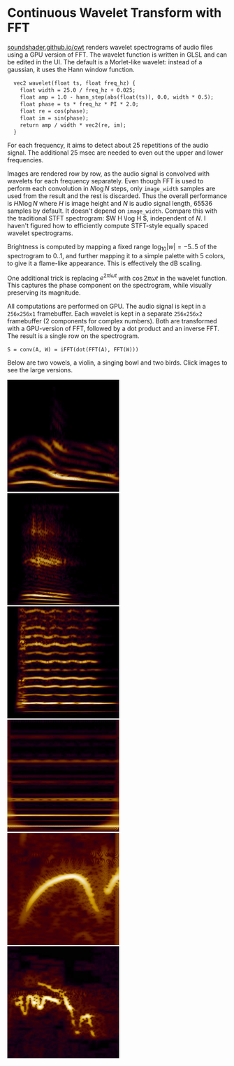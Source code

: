 # Continuous Wavelet Transform with FFT

[soundshader.github.io/cwt](https://soundshader.github.io/cwt) renders wavelet spectrograms of audio files using a GPU version of FFT. The wavelet function is written in GLSL and can be edited in the UI. The default is a Morlet-like wavelet: instead of a gaussian, it uses the Hann window function.

```
  vec2 wavelet(float ts, float freq_hz) {
    float width = 25.0 / freq_hz + 0.025;
    float amp = 1.0 - hann_step(abs(float(ts)), 0.0, width * 0.5);
    float phase = ts * freq_hz * PI * 2.0;
    float re = cos(phase);
    float im = sin(phase);
    return amp / width * vec2(re, im);
  }
```

For each frequency, it aims to detect about 25 repetitions of the audio signal. The additional 25 msec are needed to even out the upper and lower frequencies.

Images are rendered row by row, as the audio signal is convolved with wavelets for each frequency separately. Even though FFT is used to perform each convolution in $N \log N$ steps, only `image_width` samples are used from the result and the rest is discarded. Thus the overall performance is $H N \log N$ where $H$ is image height and $N$ is audio signal length, 65536 samples by default. It doesn't depend on `image_width`. Compare this with the traditional STFT spectrogram: $W H \log H $, independent of $N$. I haven't figured how to efficiently compute STFT-style equally spaced wavelet spectrograms.

Brightness is computed by mapping a fixed range $\log_{10}|w|=-5..5$ of the spectrogram to $0..1$, and further mapping it to a simple palette with 5 colors, to give it a flame-like appearance. This is effectively the dB scaling.

One additional trick is replacing $e^{2 \pi i \omega t}$ with $\cos 2 \pi \omega t$ in the wavelet function. This captures the phase component on the spectrogram, while visually preserving its magnitude.

All computations are performed on GPU. The audio signal is kept in a `256x256x1` framebuffer. Each wavelet is kept in a separate `256x256x2` framebuffer (2 components for complex numbers). Both are transformed with a GPU-version of FFT, followed by a dot product and an inverse FFT. The result is a single row on the spectrogram.

```
S = conv(A, W) = iFFT(dot(FFT(A), FFT(W)))
```

Below are two vowels, a violin, a singing bowl and two birds. Click images to see the large versions.

[![](p1.jpg)](v1.jpg)
[![](p2.jpg)](v2.jpg)
[![](p3.jpg)](v3.jpg)
[![](p4.jpg)](v4.jpg)
[![](p5.jpg)](v5.jpg)
[![](p6.jpg)](v6.jpg)
